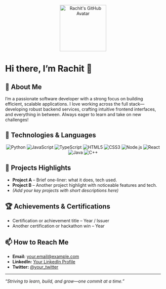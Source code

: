 <p align="center">
  <img src="https://github.com/Rachit0910d.png" alt="Rachit's GitHub Avatar" width="150" />
</p>

# Hi there, I’m Rachit 👋

## 💼 About Me
I’m a passionate software developer with a strong focus on building efficient, scalable applications. I love working across the full stack—developing robust backend services, crafting intuitive frontend interfaces, and everything in between. Always eager to learn and take on new challenges!

## 🧰 Technologies & Languages
<p align="center">
  <img src="https://img.shields.io/badge/Python-3776AB?style=for-the-badge&logo=python&logoColor=white" alt="Python" />
  <img src="https://img.shields.io/badge/JavaScript-F7DF1E?style=for-the-badge&logo=javascript&logoColor=black" alt="JavaScript" />
  <img src="https://img.shields.io/badge/TypeScript-3178C6?style=for-the-badge&logo=typescript&logoColor=white" alt="TypeScript" />
  <img src="https://img.shields.io/badge/HTML-E34F26?style=for-the-badge&logo=html5&logoColor=white" alt="HTML5" />
  <img src="https://img.shields.io/badge/CSS-1572B6?style=for-the-badge&logo=css3&logoColor=white" alt="CSS3" />
  <img src="https://img.shields.io/badge/Node.js-339933?style=for-the-badge&logo=nodedotjs&logoColor=white" alt="Node.js" />
  <img src="https://img.shields.io/badge/React-20232A?style=for-the-badge&logo=react&logoColor=61DAFB" alt="React" />
  <img src="https://img.shields.io/badge/Java-007396?style=for-the-badge&logo=java&logoColor=white" alt="Java" />
  <img src="https://img.shields.io/badge/C%2B%2B-00599C?style=for-the-badge&logo=c%2B%2B&logoColor=white" alt="C++" />
</p>

## 🚀 Projects Highlights
- **Project A** – Brief one-liner: what it does, tech used.
- **Project B** – Another project highlight with noticeable features and tech.
- *(Add your key projects with short descriptions here)*

## 🏆 Achievements & Certifications
- Certification or achievement title – Year / Issuer
- Another certification or hackathon win – Year

## 📫 How to Reach Me
- **Email:** your.email@example.com  
- **LinkedIn:** [Your LinkedIn Profile](https://www.linkedin.com/in/yourprofile)  
- **Twitter:** [@your_twitter](https://twitter.com/your_twitter)

---

*“Striving to learn, build, and grow—one commit at a time.”*


<!--
**Rachit0910d/Rachit0910d** is a ✨ _special_ ✨ repository because its `README.md` (this file) appears on your GitHub profile.

Here are some ideas to get you started:

- 🔭 I’m currently working on ...
- 🌱 I’m currently learning ...
- 👯 I’m looking to collaborate on ...
- 🤔 I’m looking for help with ...
- 💬 Ask me about ...
- 📫 How to reach me: ...
- 😄 Pronouns: ...
- ⚡ Fun fact: ...
-->
